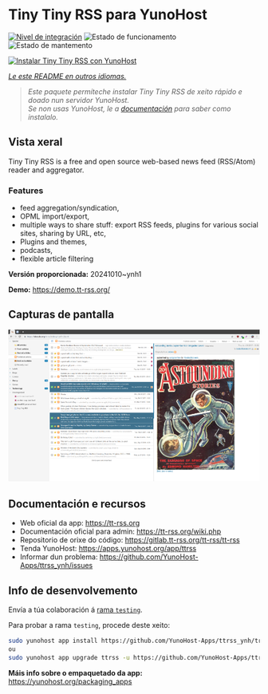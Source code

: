 <!--
NOTA: Este README foi creado automáticamente por <https://github.com/YunoHost/apps/tree/master/tools/readme_generator>
NON debe editarse manualmente.
-->

# Tiny Tiny RSS para YunoHost

[![Nivel de integración](https://dash.yunohost.org/integration/ttrss.svg)](https://ci-apps.yunohost.org/ci/apps/ttrss/) ![Estado de funcionamento](https://ci-apps.yunohost.org/ci/badges/ttrss.status.svg) ![Estado de mantemento](https://ci-apps.yunohost.org/ci/badges/ttrss.maintain.svg)

[![Instalar Tiny Tiny RSS con YunoHost](https://install-app.yunohost.org/install-with-yunohost.svg)](https://install-app.yunohost.org/?app=ttrss)

*[Le este README en outros idiomas.](./ALL_README.md)*

> *Este paquete permíteche instalar Tiny Tiny RSS de xeito rápido e doado nun servidor YunoHost.*  
> *Se non usas YunoHost, le a [documentación](https://yunohost.org/install) para saber como instalalo.*

## Vista xeral

Tiny Tiny RSS is a free and open source web-based news feed (RSS/Atom) reader and aggregator.

### Features

- feed aggregation/syndication,
- OPML import/export,
- multiple ways to share stuff: export RSS feeds, plugins for various social sites, sharing by URL, etc,
- Plugins and themes,
- podcasts,
- flexible article filtering


**Versión proporcionada:** 20241010~ynh1

**Demo:** <https://demo.tt-rss.org/>

## Capturas de pantalla

![Captura de pantalla de Tiny Tiny RSS](./doc/screenshots/screenshot.png)

## Documentación e recursos

- Web oficial da app: <https://tt-rss.org>
- Documentación oficial para admin: <https://tt-rss.org/wiki.php>
- Repositorio de orixe do código: <https://gitlab.tt-rss.org/tt-rss/tt-rss>
- Tenda YunoHost: <https://apps.yunohost.org/app/ttrss>
- Informar dun problema: <https://github.com/YunoHost-Apps/ttrss_ynh/issues>

## Info de desenvolvemento

Envía a túa colaboración á [rama `testing`](https://github.com/YunoHost-Apps/ttrss_ynh/tree/testing).

Para probar a rama `testing`, procede deste xeito:

```bash
sudo yunohost app install https://github.com/YunoHost-Apps/ttrss_ynh/tree/testing --debug
ou
sudo yunohost app upgrade ttrss -u https://github.com/YunoHost-Apps/ttrss_ynh/tree/testing --debug
```

**Máis info sobre o empaquetado da app:** <https://yunohost.org/packaging_apps>
